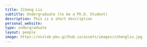 ```yaml
---
title: Ziheng Liu
subtitle: Undergraduate (to be a Ph.D. Student)
description: This is a short description
personal_website: 
type: undergraduate
layout: people
image: https://osslab-pku.github.io/assets/images/zihengliu.jpg
---
```

